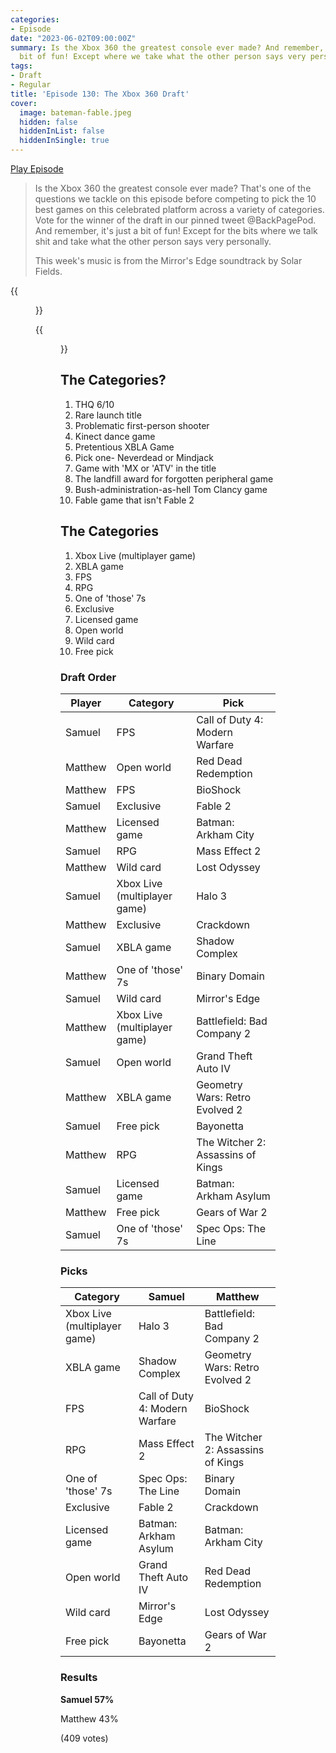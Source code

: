 ```yaml
---
categories:
- Episode
date: "2023-06-02T09:00:00Z"
summary: Is the Xbox 360 the greatest console ever made? And remember, it's just a
  bit of fun! Except where we take what the other person says very personally.
tags:
- Draft
- Regular
title: 'Episode 130: The Xbox 360 Draft'
cover: 
  image: bateman-fable.jpeg
  hidden: false
  hiddenInList: false
  hiddenInSingle: true
---
```


[Play Episode](https://www.patreon.com/posts/episode-130-xbox-83924344)
> Is the Xbox 360 the greatest console ever made? That's one of the questions we tackle on this episode before competing to pick the 10 best games on this celebrated platform across a variety of categories. Vote for the winner of the draft in our pinned tweet @BackPagePod. And remember, it's just a bit of fun! Except for the bits where we talk shit and take what the other person says very personally.
>
> This week's music is from the Mirror's Edge soundtrack by Solar Fields.

{{<figure 
    src="360-draft-day.jpeg" 
    alt="360 draft day" >}}

{{<figure 
    src="bateman-fable.jpeg" 
    caption="Image credit: Naeslyn" 
    alt="Patrick Bateman. Fable II.">}}

## The Categories?
1. THQ 6/10
2. Rare launch title
3. Problematic first-person shooter
4. Kinect dance game
5. Pretentious XBLA Game
6. Pick one- Neverdead or Mindjack
7. Game with 'MX or 'ATV' in the title
8. The landfill award for forgotten peripheral game
9. Bush-administration-as-hell Tom Clancy game
10. Fable game that isn't Fable 2

## The Categories
1. Xbox Live (multiplayer game)
2. XBLA game
3. FPS
4. RPG
5. One of 'those' 7s
6. Exclusive
7. Licensed game
8. Open world
9. Wild card
10. Free pick

### Draft Order

| Player      | Category                     | Pick                              |
|-------------|------------------------------|-----------------------------------|
| Samuel      | FPS                          | Call of Duty 4: Modern Warfare    |
| Matthew     | Open world                   | Red Dead Redemption               |
| Matthew     | FPS                          | BioShock                          |
| Samuel      | Exclusive                    | Fable 2                           |
| Matthew     | Licensed game                | Batman: Arkham City               |
| Samuel      | RPG                          | Mass Effect 2                     |
| Matthew     | Wild card                    | Lost Odyssey                      |
| Samuel      | Xbox Live (multiplayer game) | Halo 3                            |
| Matthew     | Exclusive                    | Crackdown                         |
| Samuel      | XBLA game                    | Shadow Complex                    |
| Matthew     | One of 'those' 7s            | Binary Domain                     |
| Samuel      | Wild card                    | Mirror's Edge                     |
| Matthew     | Xbox Live (multiplayer game) | Battlefield: Bad Company 2        |
| Samuel      | Open world                   | Grand Theft Auto IV               |
| Matthew     | XBLA game                    | Geometry Wars: Retro Evolved 2    |
| Samuel      | Free pick                    | Bayonetta                         |
| Matthew     | RPG                          | The Witcher 2: Assassins of Kings |
| Samuel      | Licensed game                | Batman: Arkham Asylum             |
| Matthew     | Free pick                    | Gears of War 2                    |
| Samuel      | One of 'those' 7s            | Spec Ops: The Line                |


### Picks

| Category                     | Samuel                         | Matthew                            |
|------------------------------|--------------------------------|-----------------------------------|
| Xbox Live (multiplayer game) | Halo 3                         | Battlefield: Bad Company 2        |
| XBLA game                    | Shadow Complex                 | Geometry Wars: Retro Evolved 2    |
| FPS                          | Call of Duty 4: Modern Warfare | BioShock                          |
| RPG                          | Mass Effect 2                  | The Witcher 2: Assassins of Kings |
| One of 'those' 7s            | Spec Ops: The Line             | Binary Domain                     |
| Exclusive                    | Fable 2                        | Crackdown                         |
| Licensed game                | Batman: Arkham Asylum          | Batman: Arkham City               |
| Open world                   | Grand Theft Auto IV            | Red Dead Redemption               |
| Wild card                    | Mirror's Edge                  | Lost Odyssey                      |
| Free pick                    | Bayonetta                      | Gears of War 2                    |

### Results

**Samuel 57%**

Matthew 43%

(409 votes)

